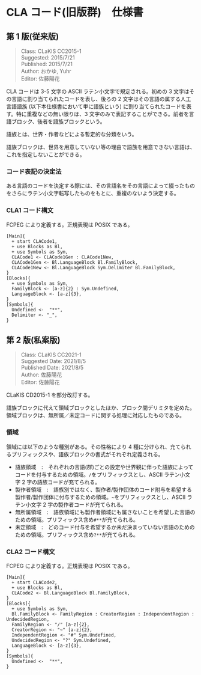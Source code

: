 # CLA コード(旧版群)　仕様書

## 第 1 版(従来版)

> Class: CLaKIS CC2015-1  
> Suggested: 2015/7/21  
> Published: 2015/7/21  
> Author: おかゆ, Yuhr  
> Editor: 佐藤陽花

CLA コードは 3-5 文字の ASCII ラテン小文字で規定される。初めの 3 文字はその言語に割り当てられたコードを表し、後ろの 2 文字はその言語の属する人工言語語族 (以下本仕様書において単に語族という) に割り当てられたコードを表す。特に重複などの無い限りは、3 文字のみで表記することができる。前者を言語ブロック、後者を語族ブロックという。

語族とは、世界・作者などによる暫定的な分類をいう。

語族ブロックは、世界を用意していない等の理由で語族を用意できない言語は、これを指定しないことができる。

### コード表記の決定法

ある言語のコードを決定する際には、その言語名をその言語によって綴ったものをさらにラテン小文字転写したものをもとに、重複のないよう決定する。

### CLA1 コード構文

FCPEG により定義する。正規表現は POSIX である。

```fcpeg
[Main]{
  + start CLACode1,
  + use Blocks as Bl,
  + use Symbols as Sym,
  CLACode1 <- CLACode1Gen : CLACode1New,
  CLACode1Gen <- Bl.LanguageBlock Bl.FamilyBlock,
  CLACode1New <- Bl.LanguageBlock Sym.Delimiter Bl.FamilyBlock,
}
[Blocks]{
  + use Symbols as Sym,
  FamilyBlock <- [a-z]{2} : Sym.Undefined,
  LanguageBlock <- [a-z]{3},
}
[Symbols]{
  Undefined <-  "**",
  Delimiter <- "_",
}
```

## 第 2 版(私案版)

> Class: CLaKIS CC2021-1  
> Suggested Date: 2021/8/5  
> Published Date: 2021/8/5  
> Author: 佐藤陽花  
> Editor: 佐藤陽花

CLaKIS CD2015-1 を部分改訂する。

語族ブロックに代えて領域ブロックとしたほか、ブロック間デリミタを定めた。領域ブロックは、無所属／未定コードに関する処理に対応したものである。

### 領域

領域には以下のような種別がある。その性格により 4 種に分けられ、充てられるプリフィックスや、語族ブロックの書式がそれぞれ定義される。

- 語族領域　:　それぞれの言語(群)ごとの設定や世界観に伴った語族によってコードを付与するための領域。`/`をプリフィックスとし、ASCII ラテン小文字 2 字の語族コードが充てられる。
- 製作者領域　:　語族別ではなく、製作者/製作団体のコード附与を希望する製作者/製作団体に付与するための領域。`~`をプリフィックスとし、ASCII ラテン小文字 2 字の製作者コードが充てられる。
- 無所属領域　:　語族領域にも製作者領域にも属さないことを希望した言語のための領域。プリフィックス含め`#**`が充てられる。
- 未定領域　:　どのコード付与を希望するか未だ決まっていない言語のためのための領域。プリフィックス含め`?**`が充てられる。

### CLA2 コード構文

FCPEG により定義する。正規表現は POSIX である。

```fcpeg
[Main]{
  + start CLACode2,
  + use Blocks as Bl,
  CLACode2 <- Bl.LanguageBlock Bl.FamilyBlock,
}
[Blocks]{
  + use Symbols as Sym,
  Bl.FamilyBlock <- FamilyRegion : CreatorRegion : IndependentRegion : UndecidedRegion,
  FamilyRegion <- "/" [a-z]{2},
  CreatorRegion <- "~" [a-z]{2},
  IndependentRegion <- "#" Sym.Undefined,
  UndecidedRegion <- "?" Sym.Undefined,
  LanguageBlock <- [a-z]{3},
}
[Symbols]{
  Undefined <-  "**",
}
```
